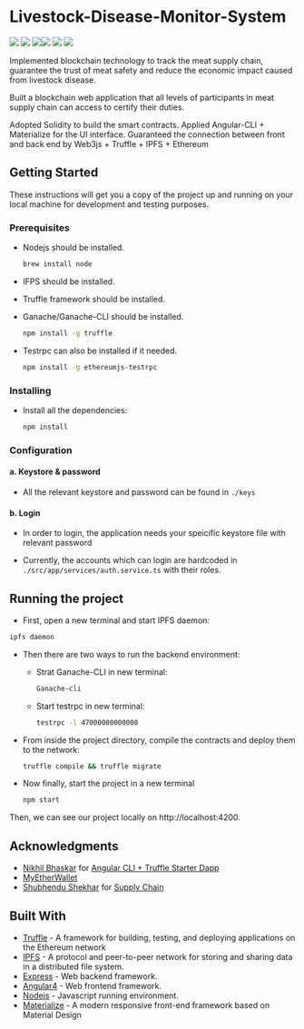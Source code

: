 # Livestock-Disease-Monitor-System

![](https://img.shields.io/badge/solidity-^0.5.8-red.svg) ![](https://img.shields.io/badge/angular-^4.0.0-green.svg)	![](https://img.shields.io/badge/materialize-^1.0.0-green.svg)![](https://img.shields.io/badge/truffle-^2.0.5-blue.svg)	![](https://img.shields.io/badge/express-^4.15.4-blue.svg)	![](https://img.shields.io/badge/IPFS-^0.4.22-blue.svg)	

Implemented blockchain technology to track the meat supply chain, guarantee the trust of meat safety and reduce the economic impact caused from livestock disease.

Built a blockchain web application that all levels of participants in meat supply chain can access to certify their duties. 

Adopted Solidity to build the smart contracts. Applied Angular-CLI + Materialize for the UI interface. Guaranteed the connection between front and back end by Web3js + Truffle + IPFS + Ethereum

## Getting Started

These instructions will get you a copy of the project up and running on your local machine for development and testing purposes.

### Prerequisites

* Nodejs should be installed.

  ```Bash
  brew install node
  ```

* IFPS should be installed.

* Truffle framework should be installed.

* Ganache/Ganache-CLI should be installed.

  ```Bash
  npm install -g truffle
  ```

* Testrpc can also be installed if it needed.

  ```Bash
  npm install -g ethereumjs-testrpc
  ```

### Installing

* Install all the dependencies:

  ```Bash
  npm install
  ```

### Configuration

#### a. Keystore & password

* All the relevant keystore and password can be found in `./keys`

#### b. Login

* In order to login, the application needs your speicific keystore file with relevant password

* Currently, the accounts which can login are hardcoded in `./src/app/services/auth.service.ts` with their roles.

## Running the project

* First, open a new terminal and start IPFS daemon:
```Bash
ipfs daemon
```

* Then there are two ways to run the backend environment:

  * Strat Ganache-CLI in new terminal:

    ```Bash
    Ganache-cli
    ```
  
  * Start testrpc in new terminal:

    ```Bash
    testrpc -l 47000000000000
    ```

* From inside the project directory, compile the contracts and deploy them to the network:

  ```Bash
  truffle compile && truffle migrate
  ```

* Now finally, start the project in a new terminal

  ```Bash
  npm start
  ```
Then, we can see our project locally on http://localhost:4200.

## Acknowledgments

* [Nikhil Bhaskar](https://github.com/Nikhil22) for [Angular CLI + Truffle Starter Dapp](https://github.com/Nikhil22/angular4-truffle-starter-dapp)
* [MyEtherWallet](https://github.com/kvhnuke/etherwallet)
* [Shubhendu Shekhar](https://github.com/shekhar-shubhendu) for [Supply Chain](https://github.com/shekhar-shubhendu/supply-chain)

## Built With

* [Truffle](https://www.trufflesuite.com/) - A framework for building, testing, and deploying applications on the Ethereum network
* [IPFS](https://www.ipfs.com/) - A protocol and peer-to-peer network for storing and sharing data in a distributed file system.
* [Express](https://expressjs.com/) - Web backend framework.
* [Angular4](https://angular.io/) - Web frontend framework.
* [Nodejs](https://nodejs.org/en/) - Javascript running environment.
* [Materialize](https://materializecss.com/) - A modern responsive front-end framework based on Material Design